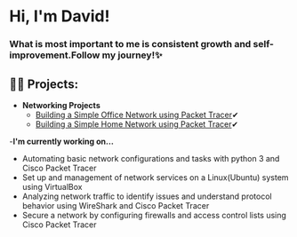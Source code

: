 <h1>Hi, I'm David! <br/>
<h3>What is most important to me is consistent growth and self-improvement.Follow my journey!✨</h3>

<h2>👨‍💻 Projects:</h2>

- <b>Networking Projects</b>
  - [Building a Simple Office Network using Packet Tracer](https://github.com/Anamayi/SimpleOfficeNetwork)✔
  - [Building a Simple Home Network using Packet Tracer](https://github.com/Anamayi/SimpleHomeNetwork)✔

-<b>I'm currently working on...</b>
  - Automating basic network configurations and tasks with python 3 and Cisco Packet Tracer
  - Set up and management of network services on a Linux(Ubuntu) system using VirtualBox
  - Analyzing network traffic to identify issues and understand protocol behavior using WireShark and Cisco Packet Tracer
  - Secure a network by configuring firewalls and access control lists using Cisco Packet Tracer

<!--
**joshmadakor1/joshmadakor1** is a ✨ _special_ ✨ repository because its `README.md` (this file) appears on your GitHub profile.

Here are some ideas to get you started:

- 🔭 I’m currently working on ...
- 🌱 I’m currently learning ...
- 👯 I’m looking to collaborate on ...
- 🤔 I’m looking for help with ...
- 💬 Ask me about ...
- 📫 How to reach me: ...
- 😄 Pronouns: ...
- ⚡ Fun fact: ...
-->
